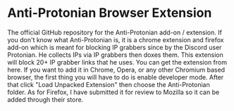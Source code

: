 # Anti-Protonian Browser Extension
The official GitHub repository for the Anti-Protonian add-on / extension. If you don't know what Anti-Protonian is, it is a chrome 
extension and firefox add-on which is meant for blocking IP grabbers since by the Discord user Protonian. He collects IPs via IP grabbers then doxes them. This extension will block 20+ IP grabber links that he uses. You can get the extension from here. If you want to add it in  Chrome, Opera, or any other Chromium based browser, the first thing you will have to do is enable developer mode. After that click "Load Unpacked Extension" then choose the Anti-Protonian folder. As for Firefox, I have submitted it for review to Mozilla so it can be added through their store.
